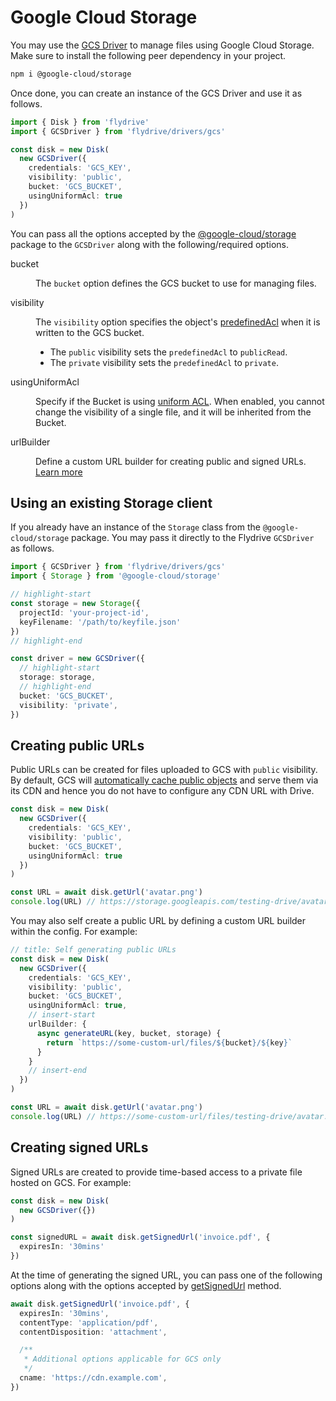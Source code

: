 # Google Cloud Storage
You may use the [GCS Driver](https://github.com/flydrive-js/core/blob/develop/drivers/gcs/driver.ts) to manage files using Google Cloud Storage. Make sure to install the following peer dependency in your project.

```sh
npm i @google-cloud/storage
```

Once done, you can create an instance of the GCS Driver and use it as follows.

```ts
import { Disk } from 'flydrive'
import { GCSDriver } from 'flydrive/drivers/gcs'

const disk = new Disk(
  new GCSDriver({
    credentials: 'GCS_KEY',
    visibility: 'public',
    bucket: 'GCS_BUCKET',
    usingUniformAcl: true
  })
)
```

You can pass all the options accepted by the [@google-cloud/storage](https://googleapis.dev/nodejs/storage/latest/global.html#StorageOptions) package to the `GCSDriver` along with the following/required options.


<dl>

<dt>

bucket

</dt>

<dd>

The `bucket` option defines the GCS bucket to use for managing files.

</dd>

<dt>

visibility

</dt>

<dd>

The `visibility` option specifies the object's [predefinedAcl](https://googleapis.dev/nodejs/storage/latest/global.html#UploadOptions) when it is written to the GCS bucket.

- The `public` visibility sets the `predefinedAcl` to `publicRead`.
- The `private` visibility sets the `predefinedAcl` to `private`.

</dd>

<dt>

usingUniformAcl

</dt>

<dd>

Specify if the Bucket is using [uniform ACL](https://cloud.google.com/storage/docs/uniform-bucket-level-access). When enabled, you cannot change the visibility of a single file, and it will be inherited from the Bucket.

</dd>

<dt>

urlBuilder

</dt>

<dd>

Define a custom URL builder for creating public and signed URLs. [Learn more]()

</dd>

</dl>

## Using an existing Storage client
If you already have an instance of the `Storage` class from the `@google-cloud/storage` package. You may pass it directly to the Flydrive `GCSDriver` as follows.

```ts
import { GCSDriver } from 'flydrive/drivers/gcs'
import { Storage } from '@google-cloud/storage'

// highlight-start
const storage = new Storage({
  projectId: 'your-project-id',
  keyFilename: '/path/to/keyfile.json'
})
// highlight-end

const driver = new GCSDriver({
  // highlight-start
  storage: storage,
  // highlight-end
  bucket: 'GCS_BUCKET',
  visibility: 'private',
})
```

## Creating public URLs
Public URLs can be created for files uploaded to GCS with `public` visibility. By default, GCS will [automatically cache public objects](https://cloud.google.com/storage/docs/caching) and serve them via its CDN and hence you do not have to configure any CDN URL with Drive.

```ts
const disk = new Disk(
  new GCSDriver({
    credentials: 'GCS_KEY',
    visibility: 'public',
    bucket: 'GCS_BUCKET',
    usingUniformAcl: true
  })
)

const URL = await disk.getUrl('avatar.png')
console.log(URL) // https://storage.googleapis.com/testing-drive/avatar.png
```

You may also self create a public URL by defining a custom URL builder within the config. For example:

```ts
// title: Self generating public URLs
const disk = new Disk(
  new GCSDriver({
    credentials: 'GCS_KEY',
    visibility: 'public',
    bucket: 'GCS_BUCKET',
    usingUniformAcl: true,
    // insert-start
    urlBuilder: {
      async generateURL(key, bucket, storage) {
        return `https://some-custom-url/files/${bucket}/${key}`
      }
    }
    // insert-end
  })
)

const URL = await disk.getUrl('avatar.png')
console.log(URL) // https://some-custom-url/files/testing-drive/avatar.png
```

## Creating signed URLs
Signed URLs are created to provide time-based access to a private file hosted on GCS. For example:

```ts
const disk = new Disk(
  new GCSDriver({})
)

const signedURL = await disk.getSignedUrl('invoice.pdf', {
  expiresIn: '30mins'
})
```

At the time of generating the signed URL, you can pass one of the following options along with the options accepted by [getSignedUrl](https://googleapis.dev/nodejs/storage/latest/File.html#getSignedUrl) method.

```ts
await disk.getSignedUrl('invoice.pdf', {
  expiresIn: '30mins',
  contentType: 'application/pdf',
  contentDisposition: 'attachment',

  /**
   * Additional options applicable for GCS only
   */
  cname: 'https://cdn.example.com',
})
```
